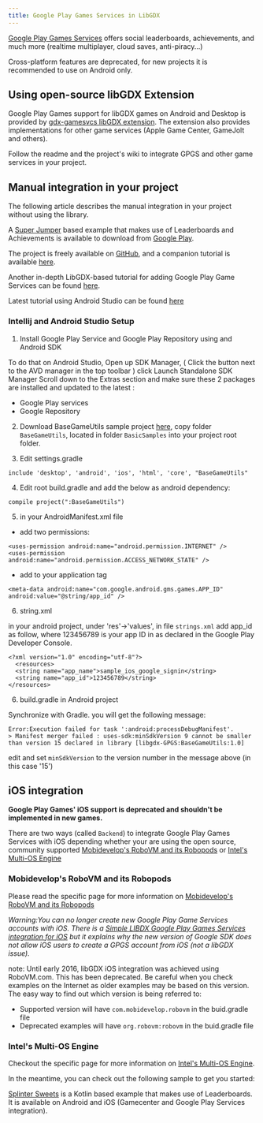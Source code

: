 ```yaml
---
title: Google Play Games Services in LibGDX
---
```

[Google Play Games Services](https://developers.google.com/games/services/) offers social leaderboards, achievements, and much more (realtime multiplayer, cloud saves, anti-piracy...)

Cross-platform features are deprecated, for new projects it is recommended to use on Android only.

## Using open-source libGDX Extension
Google Play Games support for libGDX games on Android and Desktop is provided by [gdx-gamesvcs libGDX extension](https://github.com/MrStahlfelge/gdx-gamesvcs). The extension also provides implementations for other game services (Apple Game Center, GameJolt and others).

Follow the readme and the project's wiki to integrate GPGS and other game services in your project.

## Manual integration in your project

The following article describes the manual integration in your project without using the library.

A [Super Jumper](https://github.com/libgdx/libgdx-demo-superjumper) based example that makes use of Leaderboards and Achievements is available to download from [Google Play](https://play.google.com/store/apps/details?id=com.theinvader360.tutorial.libgdx.gameservices).

The project is freely available on [GitHub](https://github.com/TheInvader360/libgdx-gameservices-tutorial), and a companion tutorial is available [here](http://theinvader360.blogspot.co.uk/2013/10/google-play-game-services-tutorial-example.html).

Another in-depth LibGDX-based tutorial for adding Google Play Game Services can be found [here](http://fortheloss.org/tutorial-set-up-google-services-with-libgdx/).

Latest tutorial using Android Studio can be found [here](https://chandruscm.wordpress.com/2015/12/30/how-to-setup-google-play-game-services-in-libgdx-using-android-studio/)

### Intellij and Android Studio Setup

1. Install Google Play Service and Google Play Repository using and Android SDK

To do that on Android Studio, Open up SDK Manager, ( Click the button next to the AVD manager in the top toolbar ) click Launch Standalone SDK Manager
Scroll down to the Extras section and make sure these 2 packages are installed and updated to the latest :
* Google Play services
* Google Repository

2. Download BaseGameUtils sample project [here](https://github.com/playgameservices/android-basic-samples), copy folder `BaseGameUtils`, located in folder `BasicSamples` into your project root folder.

3. Edit settings.gradle 
```
include 'desktop', 'android', 'ios', 'html', 'core', "BaseGameUtils"
```
4. Edit root build.gradle and add the below as android dependency: 
```
compile project(":BaseGameUtils")
```

5. in your AndroidManifest.xml file

* add two permissions:
```
<uses-permission android:name="android.permission.INTERNET" />
<uses-permission android:name="android.permission.ACCESS_NETWORK_STATE" />
```

* add to your application tag
```
<meta-data android:name="com.google.android.gms.games.APP_ID" android:value="@string/app_id" />
```

6. string.xml

in your android project, under 'res'->'values', in file `strings.xml` add app_id as follow, where 123456789 is your app ID in as declared in the Google Play Developer Console.

```
<?xml version="1.0" encoding="utf-8"?>
  <resources>
  <string name="app_name">sample_ios_google_signin</string>
  <string name="app_id">123456789</string>
</resources>
```

6. build.gradle in Android project

Synchronize with Gradle. you will get the following message: 
```
Error:Execution failed for task ':android:processDebugManifest'.
> Manifest merger failed : uses-sdk:minSdkVersion 9 cannot be smaller than version 15 declared in library [libgdx-GPGS:BaseGameUtils:1.0]
```

edit and set `minSdkVersion` to the version number in the message above (in this case '15')

## iOS integration

**Google Play Games' iOS support is deprecated and shouldn't be implemented in new games.**

There are two ways (called `Backend`) to integrate Google Play Games Services with iOS depending whether your are using the open source, community supported [Mobidevelop's RoboVM and its Robopods](https://github.com/MobiDevelop/robovm) or [Intel's Multi-OS Engine](https://software.intel.com/en-us/node/633261) 

### Mobidevelop's RoboVM and its Robopods

Please read the specific page for more information on [Mobidevelop's RoboVM and its Robopods](https://github.com/MobiDevelop/robovm)

*Warning:You can no longer create new Google Play Game Services accounts with iOS. There is a [Simple LIBDX Google Play Games Services integration for iOS](https://github.com/julienvillegas/libgdx-GPGS) but it explains why the new version of Google SDK does not allow iOS users to create a GPGS account from iOS (not a libGDX issue).*

note: Until early 2016, libGDX iOS integration was achieved using RoboVM.com. This has been deprecated. Be careful when you check examples on the Internet as older examples may be based on this version.
The easy way to find out which version is being referred to:
* Supported version will have `com.mobidevelop.robovm` in the buid.gradle file
* Deprecated examples will have `org.robovm:robovm` in the buid.gradle file   

### Intel's Multi-OS Engine

Checkout the specific page for more information on [Intel's Multi-OS Engine](https://software.intel.com/en-us/node/633261). 

In the meantime, you can check out the following sample to get you started:

[Splinter Sweets](https://github.com/reime005/splintersweets) is a Kotlin based example that makes use of Leaderboards. It is available on Android and iOS (Gamecenter and Google Play Services integration).


